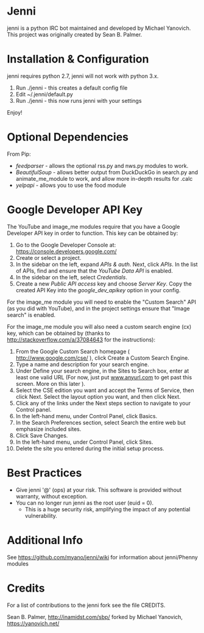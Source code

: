 Jenni
=====

jenni is a python IRC bot maintained and developed by Michael Yanovich. This project was originally created by Sean B. Palmer.

Installation & Configuration
============================
jenni requires python 2.7, jenni will not work with python 3.x.

1. Run ./jenni - this creates a default config file
2. Edit ~/.jenni/default.py
3. Run ./jenni - this now runs jenni with your settings

Enjoy!

Optional Dependencies
=====================

From Pip:
- *feedparser* - allows the optional rss.py and nws.py modules to work.
- *BeautifulSoup* - allows better output from DuckDuckGo in search.py and animate_me_module to work, and allow more in-depth results for .calc
- *yelpapi* - allows you to use the food module

Google Developer API Key
========================

The YouTube and image_me modules require that you have a Google Developer API key in order to function. This key can be obtained by:

1. Go to the Google Developer Console at: https://console.developers.google.com/
2. Create or select a project.
3. In the sidebar on the left, expand *APIs & auth*. Next, click *APIs*. In the list of APIs, find and ensure that the *YouTube Data API* is enabled.
4. In the sidebar on the left, select *Credentials*.
5. Create a new *Public API access* key and choose *Server Key*. Copy the created API Key into the *google_dev_apikey* option in your config.

For the image_me module you will need to enable the "Custom Search" API (as you did with YouTube), and in the project settings ensure that "Image search" is enabled.

For the image_me module you will also need a custom search engine (cx) key, which can be obtained by (thanks to http://stackoverflow.com/a/37084643 for the instructions):
1. From the Google Custom Search homepage ( http://www.google.com/cse/ ), click Create a Custom Search Engine.
2. Type a name and description for your search engine.
3. Under Define your search engine, in the Sites to Search box, enter at least one valid URL (For now, just put www.anyurl.com to get past this screen. More on this later ).
4. Select the CSE edition you want and accept the Terms of Service, then click Next. Select the layout option you want, and then click Next.
5. Click any of the links under the Next steps section to navigate to your Control panel.
6. In the left-hand menu, under Control Panel, click Basics.
7. In the Search Preferences section, select Search the entire web but emphasize included sites.
8. Click Save Changes.
9. In the left-hand menu, under Control Panel, click Sites.
10. Delete the site you entered during the initial setup process.

Best Practices
==============

- Give jenni '@' (ops) at your risk. This software is provided without warranty, without exception.
- You can no longer run jenni as the root user (euid = 0).
  - This is a huge security risk, amplifying the impact of any potential vulnerability.

Additional Info
===============

See https://github.com/myano/jenni/wiki for information about jenni/Phenny modules

Credits
=======

For a list of contributions to the jenni fork see the file CREDITS.

Sean B. Palmer, http://inamidst.com/sbp/ forked by Michael Yanovich, https://yanovich.net/
